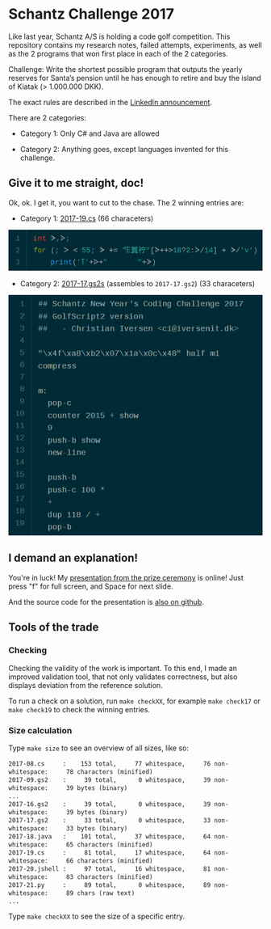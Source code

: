 # Schantz Challenge 2017

Like last year, Schantz A/S is holding a code golf competition. This
repository contains my research notes, failed attempts, experiments,
as well as the 2 programs that won first place in each of the 2
categories.

Challenge: Write the shortest possible program that outputs the yearly
reserves for Santa’s pension until he has enough to retire and buy the
island of Kiatak (> 1.000.000 DKK).

The exact rules are described in the [LinkedIn
announcement](https://www.linkedin.com/pulse/schantz-new-years-coding-challenge-2017-espen-højsgaard).

There are 2 categories:

 - Category 1: Only C# and Java are allowed

 - Category 2: Anything goes, except languages invented for this challenge.

## Give it to me straight, doc!

Ok, ok. I get it, you want to cut to the chase. The 2 winning entries are:

 - Category 1: [2017-19.cs](2017-19.cs) (66 characeters)

![2017-19.cs text](2017-19.png)

 - Category 2: [2017-17.gs2s](2017-17.gs2s) (assembles to `2017-17.gs2`) (33 characeters)

![2017-17.gs2s text](2017-17.png)

## I demand an explanation!

You're in luck! My [presentation from the prize
ceremony](https://chrivers.github.io/schantz-2017-presentation/index.html)
is online! Just press "f" for full screen, and Space for next
slide.

And the source code for the presentation is [also on
github](https://github.com/chrivers/schantz-2017-presentation).

## Tools of the trade

### Checking

Checking the validity of the work is important. To this end, I made an
improved validation tool, that not only validates correctness, but
also displays deviation from the reference solution.

To run a check on a solution, run `make checkXX`, for example `make
check17` or `make check19` to check the winning entries.

### Size calculation

Type `make size` to see an overview of all sizes, like so:

```
2017-08.cs     :    153 total,     77 whitespace,     76 non-whitespace:     78 characters (minified)
2017-09.gs2    :     39 total,      0 whitespace,     39 non-whitespace:     39 bytes (binary)
...
2017-16.gs2    :     39 total,      0 whitespace,     39 non-whitespace:     39 bytes (binary)
2017-17.gs2    :     33 total,      0 whitespace,     33 non-whitespace:     33 bytes (binary)
2017-18.java   :    101 total,     37 whitespace,     64 non-whitespace:     65 characters (minified)
2017-19.cs     :     81 total,     17 whitespace,     64 non-whitespace:     66 characters (minified)
2017-20.jshell :     97 total,     16 whitespace,     81 non-whitespace:     83 characters (minified)
2017-21.py     :     89 total,      0 whitespace,     89 non-whitespace:     89 chars (raw text)
...
```

Type `make checkXX` to see the size of a specific entry.
